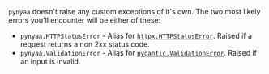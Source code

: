 `pynyaa` doesn't raise any custom exceptions of it's own. The two most likely errors you'll encounter will be either of these:

- `pynyaa.HTTPStatusError` - Alias for [`httpx.HTTPStatusError`](https://www.python-httpx.org/exceptions/). Raised if a request returns a non 2xx status code.
- `pynyaa.ValidationError` - Alias for [`pydantic.ValidationError`](https://docs.pydantic.dev/latest/errors/validation_errors/). Raised if an input is invalid.
